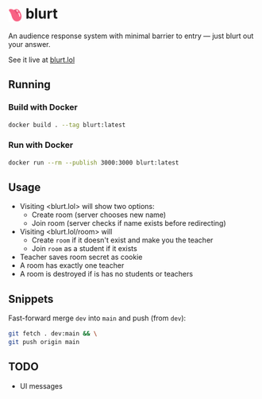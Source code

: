# <img src="client/icon.svg" alt="logo" style="height: 1em; vertical-align: middle"> blurt

An audience response system with minimal barrier to entry — just blurt out your answer.

See it live at [blurt.lol](https://blurt.lol)

## Running

### Build with Docker

```sh
docker build . --tag blurt:latest
```

### Run with Docker

```sh
docker run --rm --publish 3000:3000 blurt:latest
```

## Usage

- Visiting <blurt.lol> will show two options:
  - Create room (server chooses new name)
  - Join room (server checks if name exists before redirecting)
- Visiting <blurt.lol/room> will
  - Create `room` if it doesn't exist and make you the teacher
  - Join `room` as a student if it exists
- Teacher saves room secret as cookie
- A room has exactly one teacher
- A room is destroyed if is has no students or teachers

## Snippets

Fast-forward merge `dev` into `main` and push (from `dev`):

```sh
git fetch . dev:main && \
git push origin main
```

## TODO

- UI messages
